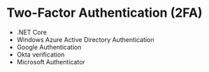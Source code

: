 # Two-Factor Authentication (2FA)
+ .NET Core
+ Windows Azure Active Directory Authentication
+ Google Authentication
+ Okta verification
+ Microsoft Authenticator
